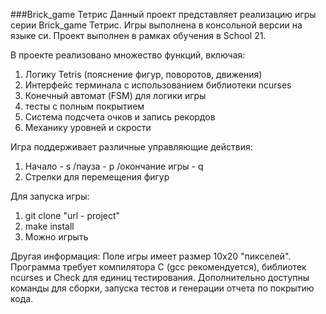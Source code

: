 ###Brick_game Тетрис
Данный проект представляет реализацию игры серии Brick_game Тетрис.
Игры выполнена в консольной версии на языке си.
Проект выполнен в рамках обучения в School 21.

В проекте реализовано множество функций, включая:
1) Логику Tetris (пояснение фигур, поворотов, движения)
2) Интерфейс терминала с использованием библиотеки ncurses
3) Конечный автомат (FSM) для логики игры
4) тесты с полным покрытием
5) Система подсчета очков и запись рекордов
6) Механику уровней и скрости

Игра поддерживает различные управляющие действия:
1) Начало - s /пауза - p /окончание игры - q
2) Стрелки для перемещения фигур

Для запуска игры:
1) git clone "url - project"
2) make install
3) Можно игрыть

Другая информация:
Поле игры имеет размер 10x20 "пикселей".
Программа требует компилятора C (gcc рекомендуется), библиотек ncurses и Check для единиц тестирования.
Дополнительно доступны команды для сборки, запуска тестов и генерации отчета по покрытию кода.
